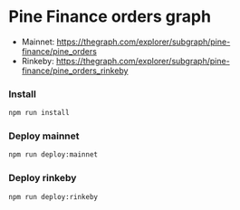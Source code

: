 # Pine Finance orders graph

- Mainnet: https://thegraph.com/explorer/subgraph/pine-finance/pine_orders
- Rinkeby: https://thegraph.com/explorer/subgraph/pine-finance/pine_orders_rinkeby

### Install

```bash
npm run install
```

### Deploy mainnet

```bash
npm run deploy:mainnet
```

### Deploy rinkeby

```bash
npm run deploy:rinkeby
```
